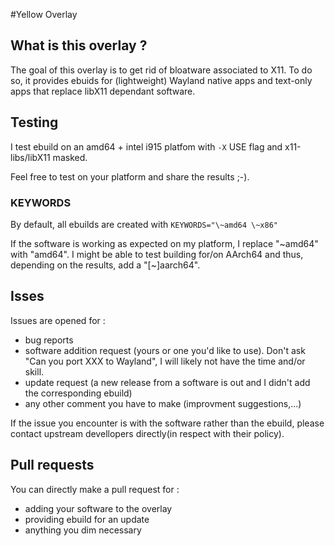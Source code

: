 #Yellow Overlay
## What is this overlay ?
The goal of this overlay is to get rid of bloatware associated to X11.
To do so, it provides ebuids for (lightweight) Wayland native apps and text-only apps that replace libX11 dependant software.

## Testing
I test ebuild on an amd64 + intel i915 platfom with `-X` USE flag and x11-libs/libX11 masked.

Feel free to test on your platform and share the results ;-). 

### KEYWORDS
By default, all ebuilds are created with `KEYWORDS="\~amd64 \~x86"`

If the software is working as expected on my platform, I replace "\~amd64" with "amd64".
I might be able to test building for/on AArch64 and thus, depending on the results, add a "[\~]aarch64".

## Isses
Issues are opened for :
- bug reports
- software addition request (yours or one you'd like to use). Don't ask "Can you port XXX to Wayland", I will likely not have the time and/or skill. 
- update request (a new release from a software is out and I didn't add the corresponding ebuild)
- any other comment you have to make (improvment suggestions,...)

If the issue you encounter is with the software rather than the ebuild, please contact upstream devellopers directly(in respect with their policy).

## Pull requests
You can directly make a pull request for :
- adding your software to the overlay
- providing ebuild for an update
- anything you dim necessary
